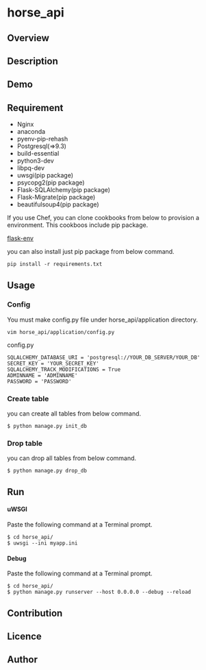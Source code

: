 # horse_api

## Overview

## Description

## Demo

## Requirement

- Nginx
- anaconda
- pyenv-pip-rehash
- Postgresql(=>9.3)
- build-essential
- python3-dev
- libpq-dev
- uwsgi(pip package)
- psycopg2(pip package)
- Flask-SQLAlchemy(pip package)
- Flask-Migrate(pip package)
- beautifulsoup4(pip package)

If you use Chef, you can clone cookbooks from below to provision a environment.
This cookboos include pip package.

[flask-env](https://github.com/ttaka66/flask-env)

you can also install just pip package from below command.

```bash:
pip install -r requirements.txt
```

## Usage

### Config

You must make config.py file under horse_api/application directory.

```bash:
vim horse_api/application/config.py
```

config.py
```python:config.py:
SQLALCHEMY_DATABASE_URI = 'postgresql://YOUR_DB_SERVER/YOUR_DB'
SECRET_KEY = 'YOUR_SECRET_KEY'
SQLALCHEMY_TRACK_MODIFICATIONS = True
ADMINNAME = 'ADMINNAME'
PASSWORD = 'PASSWORD'
```

### Create table

you can create all tables from below command.

```bash:
$ python manage.py init_db
```

### Drop table

you can drop all tables from below command.

```bash:
$ python manage.py drop_db
```

## Run

#### uWSGI

Paste the following command at a Terminal prompt.

```bash:
$ cd horse_api/
$ uwsgi --ini myapp.ini
```

#### Debug

Paste the following command at a Terminal prompt.

```bash:
$ cd horse_api/
$ python manage.py runserver --host 0.0.0.0 --debug --reload
```

## Contribution

## Licence

## Author
